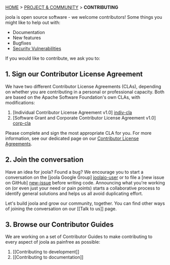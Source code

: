 <a name="top" />

[HOME](Home) > [PROJECT & COMMUNITY](project-and-community) > **CONTRIBUTING**

joola is open source software - we welcome contributors! Some things you might like to help out with:

* Documentation
* New features
* Bugfixes
* [Security Vulnerabilities](responsible-disclosure)

If you would like to contribute, we ask you to:

## 1. Sign our Contributor License Agreement

We have two different Contributor License Agreements (CLAs), depending on whether you are contributing in a personal or professional capacity. Both are based on the Apache Software Foundation's own CLAs, with modifications:

1. [Individual Contributor License Agreement v1.0] [indiv-cla]
2. [Software Grant and Corporate Contributor License Agreement v1.0] [corp-cla]

Please complete and sign the most appropriate CLA for you. For more information, see our dedicated page on our [Contributor License Agreements](CLA).

## 2. Join the conversation

Have an idea for joola? Found a bug? We encourage you to start a conversation on the [joola Google Group] [joolaio-user] or to file a [new issue on GitHub] [new-issue] before writing code.
Announcing what you're working on (or even just your need or pain points) starts a collaborative process to identify general solutions and helps us all avoid duplicating effort.

Let's build joola and grow our community, together. You can find other ways of joining the conversation on our [[Talk to us]] page.

## 3. Browse our Contributor Guides

We are working on a set of Contributor Guides to make contributing to every aspect of joola as painfree as possible:

1. [[Contributing to development]]
2. [[Contributing to documentation]]

[indiv-cla]: https://docs.google.com/forms/d/19gSbpRlV0HqdmkMmUCbZ18uDbAlSvvdGegtbNwqh0J0/viewform
[corp-cla]: https://docs.google.com/forms/d/1pN2CWuN18yKCOwtv0hKY54LOJb3b2ua9qTlWH5MDrnM/viewform

[joolaio-user]: https://groups.google.com/forum/#!forum/joolaio-user
[new-issue]: https://github.com/joola/joola/issues/new